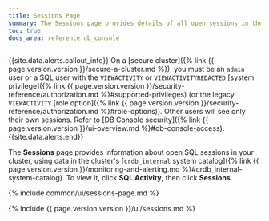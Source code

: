 ```yaml
---
title: Sessions Page
summary: The Sessions page provides details of all open sessions in the cluster.
toc: true
docs_area: reference.db_console
---
```


{{site.data.alerts.callout_info}}
On a [secure cluster]({% link {{ page.version.version }}/secure-a-cluster.md %}), you must be an `admin` user or a SQL user with the `VIEWACTIVITY` or `VIEWACTIVITYREDACTED` [system privilege]({% link {{ page.version.version }}/security-reference/authorization.md %}#supported-privileges) (or the legacy `VIEWACTIVITY` [role option]({% link {{ page.version.version }}/security-reference/authorization.md %}#role-options)). Other users will see only their own sessions. Refer to [DB Console security]({% link {{ page.version.version }}/ui-overview.md %}#db-console-access).
{{site.data.alerts.end}}

The **Sessions** page provides information about open SQL sessions in your cluster, using data in the cluster's [`crdb_internal` system catalog]({% link {{ page.version.version }}/monitoring-and-alerting.md %}#crdb_internal-system-catalog). To view it, click **SQL Activity**, then click **Sessions**.

{% include common/ui/sessions-page.md %}

{% include {{ page.version.version }}/ui/sessions.md %}
